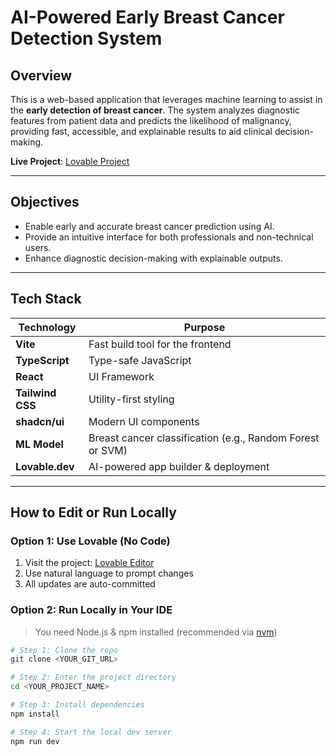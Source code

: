 # AI-Powered Early Breast Cancer Detection System

##  Overview

This is a web-based application that leverages machine learning to assist in the **early detection of breast cancer**. The system analyzes diagnostic features from patient data and predicts the likelihood of malignancy, providing fast, accessible, and explainable results to aid clinical decision-making.

 **Live Project**: [Lovable Project](https://lovable.dev/projects/9d542c4e-2ce7-43d7-8e3d-8a8bdab77799)

---

##  Objectives

- Enable early and accurate breast cancer prediction using AI.
- Provide an intuitive interface for both professionals and non-technical users.
- Enhance diagnostic decision-making with explainable outputs.

---

## Tech Stack

| Technology     | Purpose                            |
|----------------|-------------------------------------|
| **Vite**       | Fast build tool for the frontend    |
| **TypeScript** | Type-safe JavaScript                |
| **React**      | UI Framework                        |
| **Tailwind CSS** | Utility-first styling             |
| **shadcn/ui**  | Modern UI components                |
| **ML Model**   | Breast cancer classification (e.g., Random Forest or SVM) |
| **Lovable.dev** | AI-powered app builder & deployment |

---

##  How to Edit or Run Locally

###  Option 1: Use Lovable (No Code)

1. Visit the project: [Lovable Editor](https://lovable.dev/projects/9d542c4e-2ce7-43d7-8e3d-8a8bdab77799)
2. Use natural language to prompt changes
3. All updates are auto-committed

### Option 2: Run Locally in Your IDE

> You need Node.js & npm installed (recommended via [nvm](https://github.com/nvm-sh/nvm))

```bash
# Step 1: Clone the repo
git clone <YOUR_GIT_URL>

# Step 2: Enter the project directory
cd <YOUR_PROJECT_NAME>

# Step 3: Install dependencies
npm install

# Step 4: Start the local dev server
npm run dev

